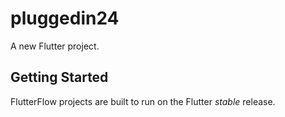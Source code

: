 # pluggedin24

A new Flutter project.

## Getting Started

FlutterFlow projects are built to run on the Flutter _stable_ release.
